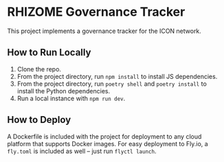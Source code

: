 # RHIZOME Governance Tracker

This project implements a governance tracker for the ICON network.

## How to Run Locally

1. Clone the repo.
2. From the project directory, run `npm install` to install JS dependencies.
3. From the project directory, run `poetry shell` and `poetry install` to install the Python dependencies.
4. Run a local instance with `npm run dev`.

## How to Deploy

A Dockerfile is included with the project for deployment to any cloud platform that supports Docker images. For easy deployment to Fly.io, a `fly.toml` is included as well – just run `flyctl launch`.